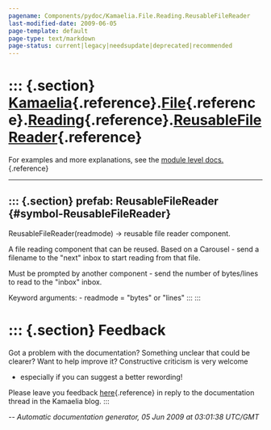 ```yaml
---
pagename: Components/pydoc/Kamaelia.File.Reading.ReusableFileReader
last-modified-date: 2009-06-05
page-template: default
page-type: text/markdown
page-status: current|legacy|needsupdate|deprecated|recommended
---
```

::: {.section}
[Kamaelia](/Components/pydoc/Kamaelia.html){.reference}.[File](/Components/pydoc/Kamaelia.File.html){.reference}.[Reading](/Components/pydoc/Kamaelia.File.Reading.html){.reference}.[ReusableFileReader](/Components/pydoc/Kamaelia.File.Reading.ReusableFileReader.html){.reference}
======================================================================================================================================================================================================================================================================================

For examples and more explanations, see the [module level
docs.](/Components/pydoc/Kamaelia.File.Reading.html){.reference}

------------------------------------------------------------------------

::: {.section}
prefab: ReusableFileReader {#symbol-ReusableFileReader}
--------------------------

ReusableFileReader(readmode) -\> reusable file reader component.

A file reading component that can be reused. Based on a Carousel - send
a filename to the \"next\" inbox to start reading from that file.

Must be prompted by another component - send the number of bytes/lines
to read to the \"inbox\" inbox.

Keyword arguments: - readmode = \"bytes\" or \"lines\"
:::
:::

::: {.section}
Feedback
========

Got a problem with the documentation? Something unclear that could be
clearer? Want to help improve it? Constructive criticism is very welcome
- especially if you can suggest a better rewording!

Please leave you feedback
[here](../../../cgi-bin/blog/blog.cgi?rm=viewpost&nodeid=1142023701){.reference}
in reply to the documentation thread in the Kamaelia blog.
:::

*\-- Automatic documentation generator, 05 Jun 2009 at 03:01:38 UTC/GMT*
